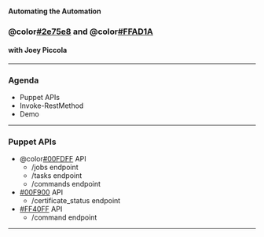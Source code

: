 #### Automating the Automation
### @color[#2e75e8](PowerShell) and @color[#FFAD1A](Puppet)
#### with Joey Piccola

---

### Agenda

- Puppet APIs
- Invoke-RestMethod
- Demo

---

### Puppet APIs

- @color[#00FDFF](orchestrator) API
  - /jobs endpoint
  - /tasks endpoint
  - /commands endpoint
- [#00F900](puppet-ca) API
  - /certificate_status endpoint
- [#FF40FF](pdb) API
  - /command endpoint

---

